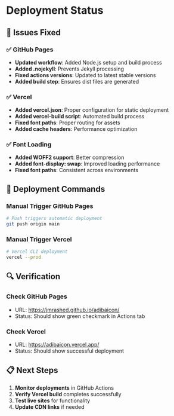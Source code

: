# Deployment Status

## 🔧 Issues Fixed

### ✅ GitHub Pages
- **Updated workflow**: Added Node.js setup and build process
- **Added .nojekyll**: Prevents Jekyll processing
- **Fixed actions versions**: Updated to latest stable versions
- **Added build step**: Ensures dist files are generated

### ✅ Vercel
- **Added vercel.json**: Proper configuration for static deployment
- **Added vercel-build script**: Automated build process
- **Fixed font paths**: Proper routing for assets
- **Added cache headers**: Performance optimization

### ✅ Font Loading
- **Added WOFF2 support**: Better compression
- **Added font-display: swap**: Improved loading performance
- **Fixed font paths**: Consistent across environments

## 🚀 Deployment Commands

### Manual Trigger GitHub Pages
```bash
# Push triggers automatic deployment
git push origin main
```

### Manual Trigger Vercel
```bash
# Vercel CLI deployment
vercel --prod
```

## 🔍 Verification

### Check GitHub Pages
- URL: https://jmrashed.github.io/adibaicon/
- Status: Should show green checkmark in Actions tab

### Check Vercel
- URL: https://adibaicon.vercel.app/
- Status: Should show successful deployment

## 📋 Next Steps

1. **Monitor deployments** in GitHub Actions
2. **Verify Vercel build** completes successfully  
3. **Test live sites** for functionality
4. **Update CDN links** if needed